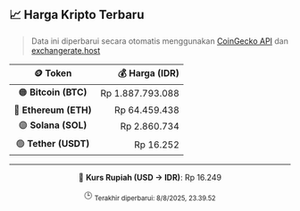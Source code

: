 

<!-- HARGA_KRIPTO -->
## 📈 Harga Kripto Terbaru

> Data ini diperbarui secara otomatis menggunakan [CoinGecko API](https://www.coingecko.com/) dan [exchangerate.host](https://exchangerate.host/)

<div align="center">

| 🪙 Token | 💰 Harga (IDR) |
|:------:|---------------:|
| 🟠 **Bitcoin (BTC)**   | Rp 1.887.793.088 |
| 🔵 **Ethereum (ETH)**  | Rp 64.459.438 |
| 🟣 **Solana (SOL)**    | Rp 2.860.734 |
| 🟢 **Tether (USDT)**   | Rp 16.252 |

---

💱 **Kurs Rupiah (USD → IDR)**: Rp 16.249

🕒 <sub>Terakhir diperbarui: 8/8/2025, 23.39.52</sub>

</div>
<!-- /HARGA_KRIPTO -->